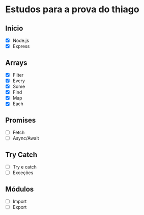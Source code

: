 # Estudos para a prova do thiago

## Início
  - [X] Node.js
  - [X] Express
## Arrays
  - [X] Filter
  - [X] Every
  - [X] Some
  - [X] Find
  - [X] Map
  - [X] Each
## Promises
  - [ ] Fetch
  - [ ] Async/Await
## Try Catch
  - [ ] Try e catch
  - [ ] Exceções
## Módulos
  - [ ] Import
  - [ ] Export
